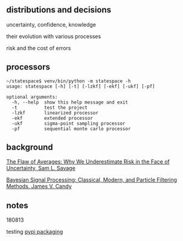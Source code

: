 
## distributions and decisions

uncertainty, confidence, knowledge

their evolution with various processes

risk and the cost of errors

## processors  

    ~/statespace$ venv/bin/python -m statespace -h
    usage: statespace [-h] [-t] [-lzkf] [-ekf] [-ukf] [-pf]
    
    optional arguments:
      -h, --help  show this help message and exit
      -t          test the project
      -lzkf       linearized processor
      -ekf        extended processor
      -ukf        sigma-point sampling processor
      -pf         sequential monte carlo processor

## background

[The Flaw of Averages: Why We Underestimate Risk in the Face of Uncertainty, Sam L. Savage](http://a.co/cDDBO9p)

[Bayesian Signal Processing: Classical, Modern, and Particle Filtering Methods, James V. Candy](http://a.co/gp4upXd)

## notes

180813

testing [pypi packaging](https://test.pypi.org/project/statespace/) 

